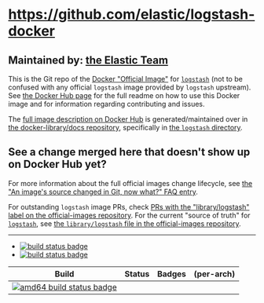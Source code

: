 # https://github.com/elastic/logstash-docker

## Maintained by: [the Elastic Team](https://github.com/elastic/logstash-docker)

This is the Git repo of the [Docker "Official Image"](https://github.com/docker-library/official-images#what-are-official-images) for [`logstash`](https://hub.docker.com/_/logstash/) (not to be confused with any official `logstash` image provided by `logstash` upstream). See [the Docker Hub page](https://hub.docker.com/_/logstash/) for the full readme on how to use this Docker image and for information regarding contributing and issues.

The [full image description on Docker Hub](https://hub.docker.com/_/logstash/) is generated/maintained over in [the docker-library/docs repository](https://github.com/docker-library/docs), specifically in [the `logstash` directory](https://github.com/docker-library/docs/tree/master/logstash).

## See a change merged here that doesn't show up on Docker Hub yet?

For more information about the full official images change lifecycle, see [the "An image's source changed in Git, now what?" FAQ entry](https://github.com/docker-library/faq#an-images-source-changed-in-git-now-what).

For outstanding `logstash` image PRs, check [PRs with the "library/logstash" label on the official-images repository](https://github.com/docker-library/official-images/labels/library%2Flogstash). For the current "source of truth" for [`logstash`](https://hub.docker.com/_/logstash/), see [the `library/logstash` file in the official-images repository](https://github.com/docker-library/official-images/blob/master/library/logstash).

---

-	[![build status badge](https://img.shields.io/travis/docker-library/logstash/master.svg?label=Travis%20CI)](https://travis-ci.org/docker-library/logstash/branches)
-	[![build status badge](https://img.shields.io/jenkins/s/https/doi-janky.infosiftr.net/job/update.sh/job/logstash.svg?label=Automated%20update.sh)](https://doi-janky.infosiftr.net/job/update.sh/job/logstash)

| Build | Status | Badges | (per-arch) |
|:-:|:-:|:-:|:-:|
| [![amd64 build status badge](https://img.shields.io/jenkins/s/https/doi-janky.infosiftr.net/job/multiarch/job/amd64/job/logstash.svg?label=amd64)](https://doi-janky.infosiftr.net/job/multiarch/job/amd64/job/logstash) |

<!-- THIS FILE IS GENERATED BY https://github.com/docker-library/docs/blob/master/generate-repo-stub-readme.sh -->
